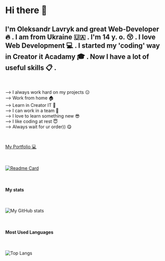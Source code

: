 # Hi there :wave:
## I'm Oleksandr Lavryk and great Web-Developer :fire: . I am from Ukraine :ukraine: . I'm 14 y. o. :kissing_closed_eyes: . I love Web Development :computer: . I started my 'coding' way in Creator it Acadamy :mortar_board: . Now I have a lot of useful skills :clipboard: . 

<br>

--> I always work hard on my projects :expressionless: <br>
--> Work from home :house: <br>
--> Learn in Creator IT :school: <br>
--> I can work in a team :two_men_holding_hands: <br>
--> I love to learn something new :sunglasses: <br>
--> I like coding at rest :innocent: <br>
--> Always wait for ur order)) :yum: <br>

<br>

[My Portfolio :computer:](https://olekbliter.github.io/Portfolio/)

<br> 

[![Readme Card](https://github-readme-stats.vercel.app/api/pin/?username=OlekBliter&repo=Portfolio&theme=discord_old_blurple)](https://github.com/OlekBliter/Portfolio)

<br>

#### My stats

<br>

![My GitHub stats](https://github-readme-stats.vercel.app/api?username=OlekBliter&theme=discord_old_blurple)

<br>

#### Most Used Languages

<br>

![Top Langs](https://github-readme-stats.vercel.app/api/top-langs/?username=OlekBliter&theme=discord_old_blurple)

<br>
